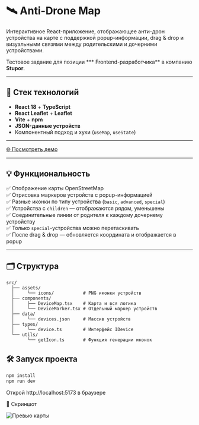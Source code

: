 # 🛰️ Anti-Drone Map

Интерактивное React-приложение, отображающее анти-дрон устройства на карте с поддержкой popup-информации, drag & drop и визуальными связями между родительскими и дочерними устройствами.

Тестовое задание для позиции *** Frontend-разработчика** в компанию **Stupor**.

---

## 🚀 Стек технологий

- **React 18** + **TypeScript**
- **React Leaflet** + **Leaflet**
- **Vite** + **npm**
- **JSON-данные устройств**
- Компонентный подход и хуки (`useMap`, `useState`)

---

[🌐 Посмотреть демо](https://romanov-km.github.io/anti-drone-map/)

---

## 💡 Функциональность

✅ Отображение карты OpenStreetMap  
✅ Отрисовка маркеров устройств с popup-информацией  
✅ Разные иконки по типу устройства (`basic`, `advanced`, `special`)  
✅ Устройства с `children` — отображаются рядом, уменьшены  
✅ Соединительные линии от родителя к каждому дочернему устройству  
✅ Только `special`-устройства можно перетаскивать  
✅ После drag & drop — обновляется координата и отображается в popup

---

## 🗂 Структура

```plaintext
src/
  ├── assets/
  │     └── icons/           # PNG иконки устройств
  ├── components/
  │     ├── DeviceMap.tsx    # Карта и вся логика
  │     └── DeviceMarker.tsx # Отдельный маркер устройств
  ├── data/
  │     └── devices.json     # Массив устройств
  ├── types/
  │     └── device.ts        # Интерфейс IDevice
  └── utils/
        └── getIcon.ts       # Функция генерации иконок
```

## 🛠️ Запуск проекта

```bash
npm install
npm run dev
```

Открой http://localhost:5173 в браузере

📸 Скриншот

![Превью карты](./public/screenshot.png)